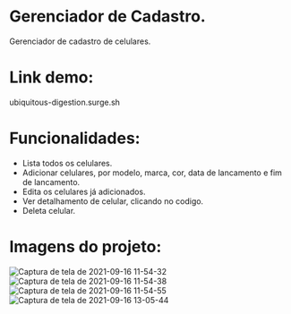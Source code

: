 # Gerenciador de Cadastro.
Gerenciador de cadastro de celulares.

# Link demo:

ubiquitous-digestion.surge.sh


# Funcionalidades:

- Lista todos os celulares.
- Adicionar celulares, por modelo, marca, cor, data de lancamento e fim de lancamento.
- Edita os celulares já adicionados.
- Ver detalhamento de celular, clicando no codigo.
- Deleta celular.

# Imagens do projeto:

![Captura de tela de 2021-09-16 11-54-32](https://user-images.githubusercontent.com/81453546/133635740-7dc33dee-e21f-46b7-836d-553e0c2973c1.png)
![Captura de tela de 2021-09-16 11-54-38](https://user-images.githubusercontent.com/81453546/133635746-8171242c-d7c3-4a2c-ba79-1d5caf1ba315.png)
![Captura de tela de 2021-09-16 11-54-55](https://user-images.githubusercontent.com/81453546/133635749-276f97bb-ff52-446e-bf5a-b3e4d3adb2cd.png)
![Captura de tela de 2021-09-16 13-05-44](https://user-images.githubusercontent.com/81453546/133648877-888d57b6-a067-408f-b8fe-da963f9378bc.png)
